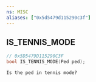 ```yaml
---
ns: MISC
aliases: ["0x5d5479d115290c3f"]
---
```

## IS_TENNIS_MODE

```c
// 0x5D5479D115290C3F
bool IS_TENNIS_MODE(Ped ped);
```

```
Is the ped in tennis mode?
```
